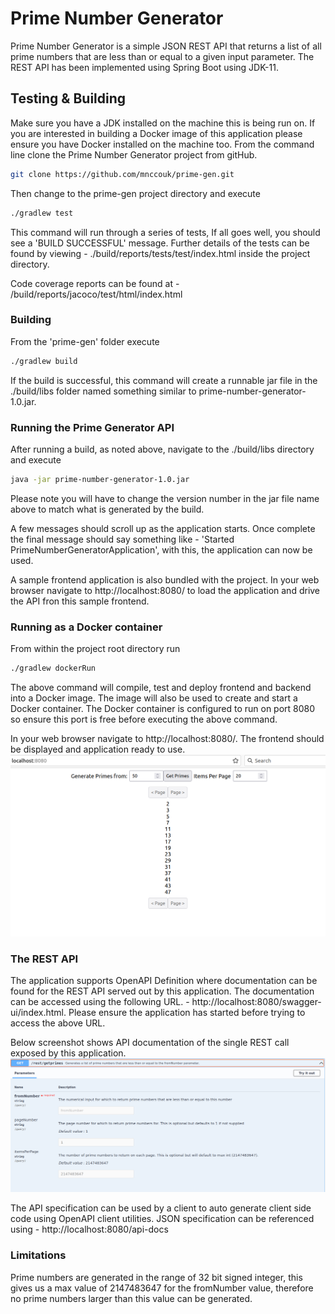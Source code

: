 # Prime Number Generator

Prime Number Generator is a simple JSON REST API that returns a list of all prime numbers that are less than or equal to a given input parameter. The REST API has been implemented using Spring Boot using JDK-11. 

## Testing & Building

Make sure you have a JDK installed on the machine this is being run on. If you are interested in building a Docker image of this application please ensure you have Docker installed on the machine too. From the command line clone the Prime Number Generator project from gitHub.
```bash
git clone https://github.com/mnccouk/prime-gen.git
```

Then change to the prime-gen project directory and execute

```bash
./gradlew test
```

This command will run through a series of tests, If all goes well, you should see a 'BUILD SUCCESSFUL' message. Further details of the tests can be found by viewing - ./build/reports/tests/test/index.html inside the project directory.

Code coverage reports can be found at - /build/reports/jacoco/test/html/index.html

### Building

From the 'prime-gen' folder execute
```bash
./gradlew build
```
If the build is successful, this command will create a runnable jar file in the ./build/libs folder named something similar to prime-number-generator-1.0.jar.

### Running the Prime Generator API
After running a build, as noted above, navigate to the ./build/libs directory and execute
```bash
java -jar prime-number-generator-1.0.jar
```
Please note you will have to change the version number in the jar file name above to match what is generated by the build. 

A few messages should scroll up as the application starts. Once complete the final message should say something like - 'Started PrimeNumberGeneratorApplication', with this, the application can now be used.

A sample frontend application is also bundled with the project. In your web browser navigate to http://localhost:8080/ to load the application and drive the API fron this sample frontend.

### Running as a Docker container
From within the project root directory run
```bash
./gradlew dockerRun
```
The above command will compile, test and deploy frontend and backend into a Docker image. The image will also be used to create and start a Docker container. The Docker container is configured to run on port 8080 so ensure this port is free before executing the above command.

In your web browser navigate to http://localhost:8080/. The frontend should be displayed and application ready to use.
![](images/AppImage.png)


### The REST API 
The application supports OpenAPI Definition where documentation can be found for the REST API served out by this application. The documentation can be accessed using the following URL. - http://localhost:8080/swagger-ui/index.html. Please ensure the application has started before trying to access the above URL.

Below screenshot shows API documentation of the single REST call exposed by this application.
![](images/OpenAPI.png)

The API specification can be used by a client to auto generate client side code using OpenAPI client utilities. JSON specification can be referenced using - http://localhost:8080/api-docs


### Limitations
Prime numbers are generated in the range of 32 bit signed integer, this gives us a max value of 2147483647 for the fromNumber value, therefore no prime numbers larger than this value can be generated. 




